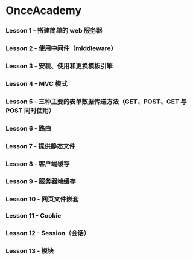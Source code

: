 # OnceAcademy
### Lesson 1 - 搭建简单的 web 服务器  
### Lesson 2 - 使用中间件（middleware）  
### Lesson 3 - 安装、使用和更换模板引擎   
### Lesson 4 - MVC 模式  
### Lesson 5 - 三种主要的表单数据传送方法（GET、POST、GET 与 POST 同时使用）  
### Lesson 6 - 路由  
### Lesson 7 - 提供静态文件  
### Lesson 8 - 客户端缓存  
### Lesson 9 - 服务器端缓存  
### Lesson 10 - 网页文件嵌套  
### Lesson 11 - Cookie  
### Lesson 12 - Session（会话）  
### Lesson 13 - 模块
